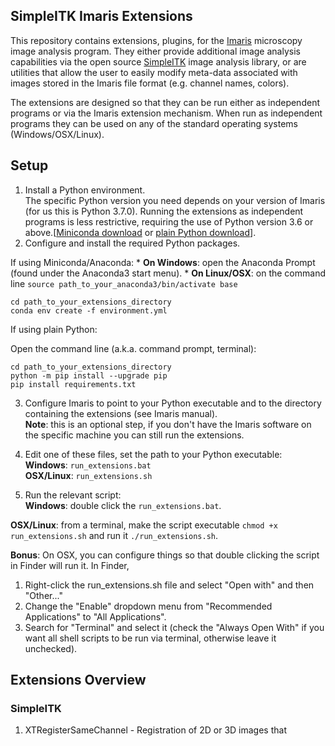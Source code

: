 ## SimpleITK Imaris Extensions

This repository contains extensions, plugins, for the [Imaris](https://imaris.oxinst.com/) microscopy image analysis program. They either provide additional image analysis capabilities via the open source [SimpleITK](https://simpleitk.org) image analysis library, or are utilities that allow the user to easily modify meta-data associated with images stored in the Imaris file format (e.g. channel names, colors).

The extensions are designed so that they can be run either as independent programs or via the Imaris extension mechanism. When run as independent programs they can be used on any of the standard operating systems (Windows/OSX/Linux).


## Setup

1. Install a Python environment.  
The specific Python version you need depends on your version of Imaris (for us this is Python 3.7.0). Running the extensions as independent programs is less restrictive, requiring the use of Python version 3.6 or above.[[Miniconda download](https://docs.conda.io/en/latest/miniconda.html) or [plain Python download](https://www.python.org/downloads/)].
2. Configure and install the required Python packages.

  If using Miniconda/Anaconda:
    * **On Windows**: open the Anaconda Prompt (found under the Anaconda3 start menu).
    * **On Linux/OSX**: on the command line ```source path_to_your_anaconda3/bin/activate base```
  ```
  cd path_to_your_extensions_directory
  conda env create -f environment.yml
  ```

  If using plain Python:

  Open the command line (a.k.a. command prompt, terminal):
```
cd path_to_your_extensions_directory
python -m pip install --upgrade pip
pip install requirements.txt
```
3. Configure Imaris to point to your Python executable and to the directory containing the extensions (see Imaris manual).  
 **Note**: this is an optional step, if you don't have the Imaris software on the specific machine you can still run the extensions.
4. Edit one of these files, set the path to your Python executable:  
  **Windows**: `run_extensions.bat`  
  **OSX/Linux**: `run_extensions.sh`

5. Run the relevant script:  
 **Windows**: double click the `run_extensions.bat`.  

 **OSX/Linux**: from a terminal, make the script executable `chmod +x run_extensions.sh` and run it `./run_extensions.sh`.  

 **Bonus**: On OSX, you can configure things so that double clicking the script in Finder will run it. In Finder,
 1. Right-click the run_extensions.sh file and select "Open with" and then "Other..."
 2. Change the "Enable" dropdown menu from "Recommended Applications" to "All Applications".
 3. Search for "Terminal" and select it (check the "Always Open With" if you want all shell scripts to be run via terminal, otherwise leave it unchecked).


 ## Extensions Overview

### SimpleITK
 1. XTRegisterSameChannel - Registration of 2D or 3D images that 
